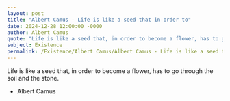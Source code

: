 ```yaml
---
layout: post
title: "Albert Camus - Life is like a seed that in order to"
date: 2024-12-28 12:00:00 -0000
author: Albert Camus
quote: "Life is like a seed that, in order to become a flower, has to go through the soil and the stone."
subject: Existence
permalink: /Existence/Albert Camus/Albert Camus - Life is like a seed that in order to
---
```


Life is like a seed that, in order to become a flower, has to go through the soil and the stone.

- Albert Camus
